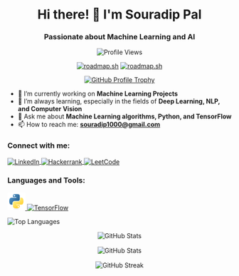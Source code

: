 <h1 align="center">Hi there! 👋 I'm Souradip Pal</h1>
<h3 align="center">Passionate about Machine Learning and AI</h3>

<p align="center">
  <img src="https://komarev.com/ghpvc/?username=sparklinstar&label=Profile%20views&color=0e75b6&style=flat" alt="Profile Views" />
</p>

<p align="center">
  <a href="https://roadmap.sh"><img src="https://api.roadmap.sh/v1-badge/tall/64c894e3c3203c87931e781d?variant=dark" alt="roadmap.sh"/></a>
  <a href="https://roadmap.sh"><img src="https://api.roadmap.sh/v1-badge/tall/64c894e3c3203c87931e781d?variant=dark" alt="roadmap.sh"/></a>
</p>

<p align="center">
  <a href="https://github.com/ryo-ma/github-profile-trophy">
    <img src="https://github-profile-trophy.vercel.app/?username=sparklinstar&theme=gruvbox" alt="GitHub Profile Trophy" />
  </a>
</p>

- 🔭 I’m currently working on **Machine Learning Projects**
- 🌱 I’m always learning, especially in the fields of **Deep Learning, NLP, and Computer Vision**
- 💬 Ask me about **Machine Learning algorithms, Python, and TensorFlow**
- 📫 How to reach me: **souradip1000@gmail.com**

<h3 align="left">Connect with me:</h3>
<p align="left">
  <a href="https://www.linkedin.com/in/souradip-pal-46aa34246" target="_blank">
    <img align="center" src="https://raw.githubusercontent.com/rahuldkjain/github-profile-readme-generator/master/src/images/icons/Social/linked-in-alt.svg" alt="LinkedIn" height="30" width="40" />
  </a>
  <a href="https://www.hackerrank.com/souradip12b" target="_blank">
    <img align="center" src="https://raw.githubusercontent.com/rahuldkjain/github-profile-readme-generator/master/src/images/icons/Social/hackerrank.svg" alt="Hackerrank" height="30" width="40" />
  </a>
  <a href="https://www.leetcode.com/souradip12b" target="_blank">
    <img align="center" src="https://raw.githubusercontent.com/rahuldkjain/github-profile-readme-generator/master/src/images/icons/Social/leet-code.svg" alt="LeetCode" height="30" width="40" />
  </a>
</p>

<h3 align="left">Languages and Tools:</h3>
<p align="left"> 
  <a href="https://www.python.org/" target="_blank" rel="noreferrer">
    <img src="https://raw.githubusercontent.com/devicons/devicon/master/icons/python/python-original.svg" alt="Python" width="40" height="40"/>
  </a>
  <a href="https://www.tensorflow.org/" target="_blank" rel="noreferrer">
    <img src="https://www.vectorlogo.zone/logos/tensorflow/tensorflow-icon.svg" alt="TensorFlow" width="40" height="40"/>
  </a>
  <!-- Add other tools and languages here -->
</p>

<p align="center">
  <img align="left" src="https://github-readme-stats.vercel.app/api/top-langs?username=sparklinstar&show_icons=true&locale=en&layout=compact" alt="Top Languages" />
</p>

<p>&nbsp;</p>

<p align="center">
  <img align="center" src="https://github-readme-stats.vercel.app/api?username=sparklinstar&show_icons=true&locale=en" alt="GitHub Stats" />
</p>
<p align="center">
  <img align="center" src="https://api.githubtrends.io/user/svg/SparklinStar/langs?time_range=one_year&include_private=True&loc_metric=changed&compact=True&theme=dark" alt="GitHub Stats" />
</p>


<p align="center">
  <img align="center" src="https://github-readme-streak-stats.herokuapp.com/?user=sparklinstar&" alt="GitHub Streak" />
</p>
